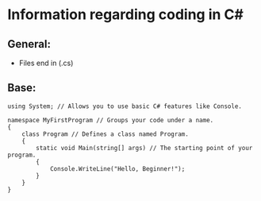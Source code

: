 # Information regarding coding in C#

## General:
- Files end in (.cs)


## Base:
```
using System; // Allows you to use basic C# features like Console.

namespace MyFirstProgram // Groups your code under a name.
{
    class Program // Defines a class named Program.
    {
        static void Main(string[] args) // The starting point of your program.
        {
            Console.WriteLine("Hello, Beginner!");
        }
    }
}
```
